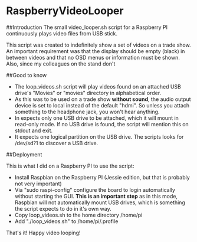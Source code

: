 # RaspberryVideoLooper

##Introduction
The small video_looper.sh script for a Raspberry PI continuously plays video files from USB stick.

This script was created to indefinitely show a set of videos on a trade show. An important 
requirement was that the display should be empty (black) in between videos and that no OSD menus
or information must be shown. Also, since my colleagues on the stand don't 

##Good to know

* The loop_videos.sh script will play videos found on an attached USB drive's "Movies" or "movies"
directory in alphabetical order. 
* As this was to be used on a trade show __without sound__, the audio output device is set to local 
instead of the default "hdmi". So unless you attach something to the headphone jack, you won't hear
anything.
* In expects only one USB drive to be attached, which it will mount in read-only mode. If no USB 
drive is found, the script will mention this on stdout and exit.
* It expects one logical partition on the USB drive. The scripts looks for /dev/sd?1 to discover a
USB drive.

##Deployment

This is what I did on a Raspberry PI to use the script:

* Install Raspbian on the Raspberry PI (Jessie edition, but that is probably not very important)
* Via "sudo raspi-config" configure the board to login automatically without starting the GUI.
  __This is an important step__ as in this mode, Raspbian will not automatically mount USB drives, which is 
  something the script expects to do in it's own way.
* Copy loop_videos.sh to the home directory /home/pi
* Add "./loop_videos.sh" to /home/pi/.profile

That's it! Happy video looping!

